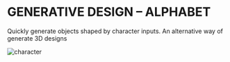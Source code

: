 
# GENERATIVE DESIGN – ALPHABET

Quickly generate objects shaped by character inputs. An alternative way of generate 3D designs 

![character](assets/alphabet.png)

